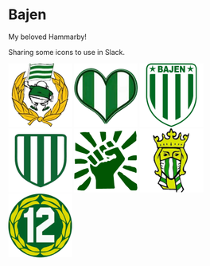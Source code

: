 # Bajen

My beloved Hammarby!

Sharing some icons to use in Slack.

![bajen-fans](./icons/bajen-fans.png)
![bajen-heart](./icons/bajen-heart.png)
![bajen](./icons/bajen.png)
![hsield](./icons/hsield.png)
![just-idag](./icons/just-idag.png)
![sthlm](./icons/sthlm.png)
![tolvan](./icons/tolvan.png)
